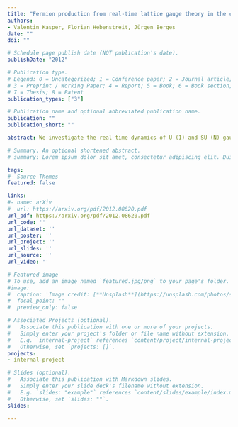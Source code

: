 ```yaml
---
title: "Fermion production from real-time lattice gauge theory in the classical-statistical regime"
authors:
- Valentin Kasper, Florian Hebenstreit, Jürgen Berges
date: ""
doi: ""

# Schedule page publish date (NOT publication's date).
publishDate: "2012"

# Publication type.
# Legend: 0 = Uncategorized; 1 = Conference paper; 2 = Journal article;
# 3 = Preprint / Working Paper; 4 = Report; 5 = Book; 6 = Book section;
# 7 = Thesis; 8 = Patent
publication_types: ["3"]

# Publication name and optional abbreviated publication name.
publication: ""
publication_short: ""

abstract: We investigate the real-time dynamics of U (1) and SU (N) gauge theories coupled to fermions on a lattice. While real-time lattice gauge theory is not amenable to standard importance sampling techniques, for a large class of time-dependent problems the quantum dynamics can be accurately mapped onto a classical-statistical ensemble. We illustrate the genuine quantum contributions included in this description by giving a diagrammatic representation in a series expansion. The nonperturbative simulation method is then applied to electron-positron production in quantum electrodynamics in three spatial dimensions. We compare to analytic results for constant background field and demonstrate the importance of backreaction of the produced fermion pairs on the gauge fields.

# Summary. An optional shortened abstract.
# summary: Lorem ipsum dolor sit amet, consectetur adipiscing elit. Duis posuere tellus ac convallis placerat. Proin tincidunt magna sed ex sollicitudin condimentum.

tags:
#- Source Themes
featured: false

links:
#- name: arXiv
#  url: https://arxiv.org/pdf/2012.08620.pdf 
url_pdf: https://arxiv.org/pdf/2012.08620.pdf
url_code: ''
url_dataset: ''
url_poster: ''
url_project: ''
url_slides: ''
url_source: ''
url_video: ''

# Featured image
# To use, add an image named `featured.jpg/png` to your page's folder. 
#image:
#  caption: 'Image credit: [**Unsplash**](https://unsplash.com/photos/s9CC2SKySJM)'
#  focal_point: ""
#  preview_only: false

# Associated Projects (optional).
#   Associate this publication with one or more of your projects.
#   Simply enter your project's folder or file name without extension.
#   E.g. `internal-project` references `content/project/internal-project/index.md`.
#   Otherwise, set `projects: []`.
projects:
- internal-project

# Slides (optional).
#   Associate this publication with Markdown slides.
#   Simply enter your slide deck's filename without extension.
#   E.g. `slides: "example"` references `content/slides/example/index.md`.
#   Otherwise, set `slides: ""`.
slides:

---
```




